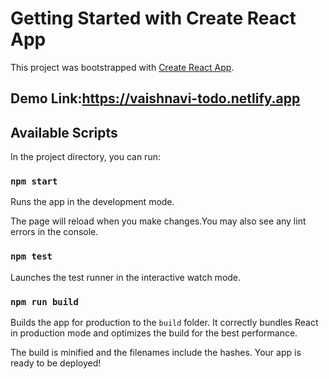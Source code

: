 # Getting Started with Create React App

This project was bootstrapped with [Create React App](https://github.com/facebook/create-react-app).


## Demo Link:https://vaishnavi-todo.netlify.app

## Available Scripts

In the project directory, you can run: 

### `npm start`

Runs the app in the development mode.

The page will reload when you make changes.You may also see any lint errors in the console.

### `npm test`

Launches the test runner in the interactive watch mode.

### `npm run build`

Builds the app for production to the `build` folder.
It correctly bundles React in production mode and optimizes the build for the best performance.

The build is minified and the filenames include the hashes.
Your app is ready to be deployed!

